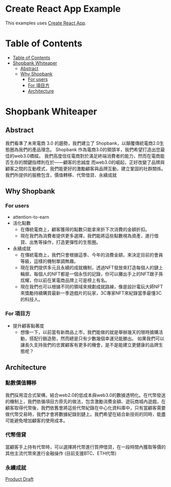 # Create React App Example

This examples uses [Create React App](https://create-react-app.dev).

Table of Contents
=================
* [Table of Contents](#table-of-contents)
* [Shopbank Whiteaper](#shopbank-Whiteaper)
   * [Abstract](#abstract)
   * [Why Shopbank](#why-shopbank)
      * [For users](#for-users)
      * [For 項目方](#for-項目方)
      * [Architecture](#architecture)
# Shopbank Whiteaper

## Abstract
我們看準了未來電商 3.0 的趨勢，我們建立了 Shopbank，以顛覆傳統電商2.0生態圈為我們的產品理念。
Shopbank 作為電商3.0的領頭羊，我們希望打造出您最佳的web3.0橋樑。
我們高度信任電商對於滿足終端消費者的能力，然而在電商能否生存的關鍵指標則在於——顧客的忠誠度
而web3.0的崛起，正好改變了品牌與顧客之間的互動模式，我們能更好的激勵顧客與品牌互動，建立鞏固的社群關係。
我們所提供的服務包含，價值轉移、代幣借貸、永續成就

## Why Shopbank
### For users
- attention-to-earn
- 活化點數
    - 在傳統電商上，顧客獲得的點數只能拿來折下次消費的金額折扣。
    - 現在我們為消費者提供更多選擇，我們能將這些點數視為資產，進行借貸、出售等操作，打造更彈性的生態圈。
- 永續成就
    - 在傳統電商上，我們只會根據這季、今年的消費金額，來決定目前的會員等級，這樣的機制單調無趣。
    - 現在我們提供多元且永續的成就機制，透過NFT發放來打造每個人的鏈上輪廓，每個人的NFT都是一個永恆的記錄，你可以攤出手上的NFT跟子孫炫耀，你以前在某電商品牌上可是榜上有名。 
    - 現在我們也可以根據不同的領域來規劃成就路線，像是設計電玩大師NFT來獎勵持續購買最新一季遊戲片的玩家，3C專家NFT來紀錄當季最懂3C的科技人。

### For 項目方
- 提升顧客黏著度
    - 想像一下，以前當有新商品上市，我們能做的就是舉辦幾天的限時搶購活動，搭配行銷造勢，然而總是只有少數幾個幸運兒能勝出。
如果我們可以讓長久支持我們的忠實顧客有更多的機會，是不是能建立更健康的品牌生態呢？

## Architecture
### 點數價值轉移
我們採用混合式架構，結合web2.0的低成本與web3.0的數據透明化。在代幣發送的機制上，我們依循項目方原先的做法，包含激勵消費金額、遊玩商城內遊戲，在顧客取得代幣後，我們依舊會將這些代幣紀錄在中心化資料庫中，只有當顧客需要做代幣交易時，我們才會將數據紀錄到鏈上。我們希望在結合新技術的同時，能盡可能避免增加顧客的使用成本。

### 代幣借貸
當顧客手上持有代幣時，可以選擇將代幣進行質押借貸，在一段時間內獲取等價的其他主流代幣來進行金融操作 (目前支援BTC、ETH代幣)

### 永續成就



[Product Draft](https://hackmd.io/UG_X0y9xT4m8g15bBJwxww?both)
